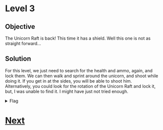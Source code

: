 # Level 3

## Objective
The Unicorn Raft is back! This time it has a shield. Well this one is not as straight forward...

## Solution
For this level, we just need to search for the health and ammo, again, and lock them. We can then walk and sprint around 
the unicorn, and shoot while doing it. If you get in at the sides, you will be able to shoot him. Alternatively, you could 
look for the rotation of the Unicorn Raft and lock it, but, I was unable to find it. I might have just not tried enough.

<details>
<summary>Flag</summary>
GHCTF{the_best_defense_is_offense}  
<br/>
<img alt="Level 3 solution" height="400" src="img/L3.png" title="Flag" width="400"/>
</details>

# [Next](L4.md)
